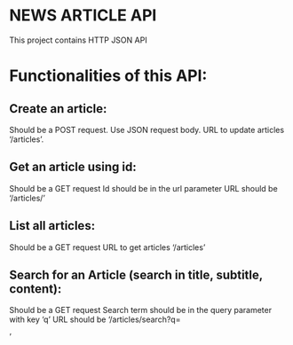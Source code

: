 # NEWS ARTICLE API
This project contains HTTP JSON API
# Functionalities of this API:
## Create an article:
 Should be a POST request.
 Use JSON request body.
 URL to update articles ‘/articles’.
## Get an article using id:
 Should be a GET request
 Id should be in the url parameter
 URL should be ‘/articles/<id here>’
## List all articles:
 Should be a GET request
 URL to get articles ‘/articles’
## Search for an Article (search in title, subtitle, content):
 Should be a GET request
 Search term should be in the query parameter with key ‘q’
 URL should be ‘/articles/search?q=<search term here>’
